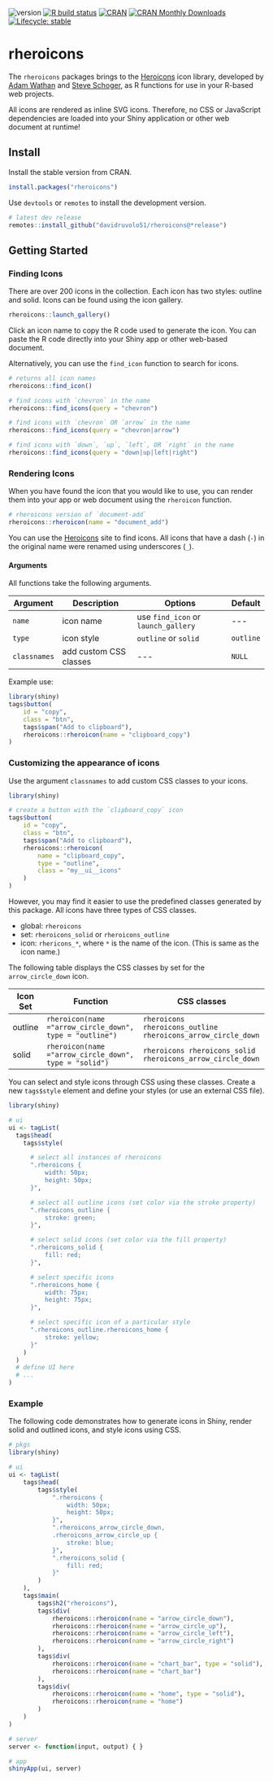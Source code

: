 <!-- badges: start -->
![version](https://img.shields.io/github/package-json/v/davidruvolo51/rheroicons/prod?color=%2326709e)
[![R build status](https://github.com/davidruvolo51/rheroicons/workflows/R-CMD-check/badge.svg)](https://github.com/davidruvolo51/rheroicons/actions)
[![CRAN](https://www.r-pkg.org/badges/version/rheroicons)](https://cran.r-project.org/package=rheroicons)
[![CRAN Monthly Downloads](https://cranlogs.r-pkg.org/badges/rheroicons)](https://cranlogs.r-pkg.org/badges/rheroicons)
[![Lifecycle: stable](https://img.shields.io/badge/lifecycle-stable-brightgreen.svg)](https://lifecycle.r-lib.org/articles/stages.html#stable)
  <!-- badges: end -->

# rheroicons

The `rheroicons` packages brings to the [Heroicons](https://github.com/tailwindlabs/heroicons) icon library, developed by [Adam Wathan](https://github.com/adamwathan) and [Steve Schoger](https://github.com/sschoger), as R functions for use in your R-based web projects.

All icons are rendered as inline SVG icons. Therefore, no CSS or JavaScript dependencies are loaded into your Shiny application or other web document at runtime!

## Install

Install the stable version from CRAN.

```r
install.packages("rheroicons")
```

Use `devtools` or `remotes` to install the development version.

```r
# latest dev release
remotes::install_github("davidruvolo51/rheroicons@*release")
```

## Getting Started

### Finding Icons

There are over 200 icons in the collection. Each icon has two styles: outline and solid. Icons can be found using the icon gallery.

```r
rheroicons::launch_gallery()
```

Click an icon name to copy the R code used to generate the icon. You can paste the R code directly into your Shiny app or other web-based document.

Alternatively, you can use the `find_icon` function to search for icons.

```r
# returns all icon names
rheroicons::find_icon()

# find icons with `chevron` in the name
rheroicons::find_icons(query = "chevron")

# find icons with `chevron` OR `arrow` in the name
rheroicons::find_icons(query = "chevron|arrow")

# find icons with `down`, `up`, `left`, OR `right` in the name
rheroicons::find_icons(query = "down|up|left|right")
```

### Rendering Icons

When you have found the icon that you would like to use, you can render them into your app or web document using the `rheroicon` function.

```r
# rheroicons version of `document-add`
rheroicons::rheroicon(name = "document_add")
```

You can use the [Heroicons](https://heroicons.com) site to find icons. All icons that have a dash (`-`) in the original name were renamed using underscores (`_`).

#### Arguments

All functions take the following arguments.

| Argument     | Description            | Options                             | Default   |
|--------------|------------------------|-------------------------------------|-----------|
| `name`       | icon name              | use `find_icon` or `launch_gallery` | ---       |
| `type`       | icon style             | `outline` or `solid`                | `outline` |
| `classnames` | add custom CSS classes | ---                                 | `NULL`    |

Example use:

```r
library(shiny)
tags$button(
    id = "copy",
    class = "btn",
    tags$span("Add to clipboard"),
    rheroicons::rheroicon(name = "clipboard_copy")
)
```

### Customizing the appearance of icons

Use the argument `classnames` to add custom CSS classes to your icons.

```r
library(shiny)

# create a button with the `clipboard_copy` icon
tags$button(
    id = "copy",
    class = "btn",
    tags$span("Add to clipboard"),
    rheroicons::rheroicon(
        name = "clipboard_copy",
        type = "outline", 
        class = "my__ui__icons"
    )
)
```

However, you may find it easier to use the predefined classes generated by this package. All icons have three types of CSS classes.

- global: `rheroicons`
- set: `rheroicons_solid` or `rheroicons_outline`
- icon: `rhericons_*`, where `*` is the name of the icon. (This is same as the icon name.)

The following table displays the CSS classes by set for the `arrow_circle_down` icon.

| Icon Set | Function                                                 | CSS classes                                                  |
|----------|----------------------------------------------------------|--------------------------------------------------------------|
| outline  | `rheroicon(name ="arrow_circle_down", type = "outline")` | `rheroicons rheroicons_outline rheroicons_arrow_circle_down` |
| solid    | `rheroicon(name ="arrow_circle_down", type = "solid")`   | `rheroicons rheroicons_solid rheroicons_arrow_circle_down`   |

You can select and style icons through CSS using these classes. Create a new `tags$style` element and define your styles (or use an external CSS file).

```r
library(shiny)

# ui
ui <- tagList(
  tags$head(
    tags$style(

      # select all instances of rheroicons
      ".rheroicons {
          width: 50px;
          height: 50px;
      }",

      # select all outline icons (set color via the stroke property)
      ".rheroicons_outline {
          stroke: green;
      }",

      # select solid icons (set color via the fill property)
      ".rheroicons_solid {
          fill: red;
      }",

      # select specific icons
      ".rheroicons_home {
          width: 75px;
          height: 75px;
      }",

      # select specific icon of a particular style
      ".rheroicons_outline.rheroicons_home {
          stroke: yellow;
      }"
    )
  )
  # define UI here
  # ...
)
```

### Example

The following code demonstrates how to generate icons in Shiny, render solid and outlined icons, and style icons using CSS.

```r
# pkgs
library(shiny)

# ui
ui <- tagList(
    tags$head(
        tags$style(
            ".rheroicons {
                width: 50px;
                height: 50px;
            }",
            ".rheroicons_arrow_circle_down,
            .rheroicons_arrow_circle_up {
                stroke: blue;
            }",
            ".rheroicons_solid {
                fill: red;
            }"
        )
    ),
    tags$main(
        tags$h2("rheroicons"),
        tags$div(
            rheroicons::rheroicon(name = "arrow_circle_down"),
            rheroicons::rheroicon(name = "arrow_circle_up"),
            rheroicons::rheroicon(name = "arrow_circle_left"),
            rheroicons::rheroicon(name = "arrow_circle_right")
        ),
        tags$div(
            rheroicons::rheroicon(name = "chart_bar", type = "solid"),
            rheroicons::rheroicon(name = "chart_bar")
        ),
        tags$div(
            rheroicons::rheroicon(name = "home", type = "solid"),
            rheroicons::rheroicon(name = "home")
        )
    )
)

# server
server <- function(input, output) { }

# app
shinyApp(ui, server)
```
